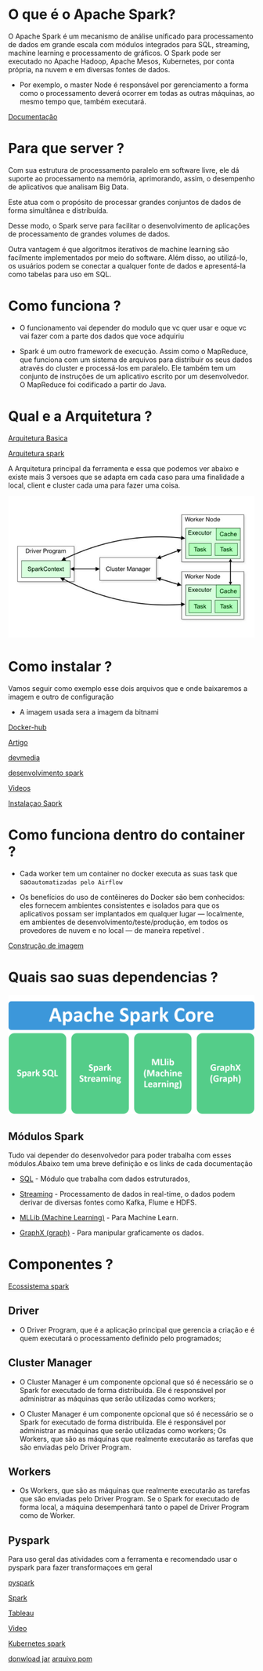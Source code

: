 # **O que é o Apache Spark?**

O Apache Spark é um mecanismo de análise unificado para processamento de dados em grande escala com módulos integrados para SQL, streaming, machine learning e processamento de gráficos. O Spark pode ser executado no Apache Hadoop, Apache Mesos, Kubernetes, por conta própria, na nuvem e em diversas fontes de dados.

- Por exemplo, o master Node é responsável por gerenciamento a forma como o processamento deverá ocorrer em todas as outras máquinas, ao mesmo tempo que, também executará.

[Documentação](https://spark.apache.org/documentation.html)

# **Para que server ?**

Com sua estrutura de processamento paralelo em software livre, ele dá suporte ao processamento na memória, aprimorando, assim, o desempenho de aplicativos que analisam Big Data.

Este atua com o propósito de processar grandes conjuntos de dados de forma simultânea e distribuída.

Desse modo, o Spark serve para facilitar o desenvolvimento de aplicações de processamento de grandes volumes de dados.

Outra vantagem é que algoritmos iterativos de machine learning são facilmente implementados por meio do software. Além disso, ao utilizá-lo, os usuários podem se conectar a qualquer fonte de dados e apresentá-la como tabelas para uso em SQL.

# **Como funciona ?**

- O funcionamento vai depender do modulo que vc quer usar e oque vc vai fazer com a parte dos dados que voce adquiriu

- Spark é um outro framework de execução. Assim como o MapReduce, que funciona com um sistema de arquivos para distribuir os seus dados através do cluster e processá-los em paralelo. Ele também tem um conjunto de instruções de um aplicativo escrito por um desenvolvedor. O MapReduce foi codificado a partir do Java.

# **Qual e a Arquitetura ?**

[Arquitetura Basica](https://blog.dsacademy.com.br/serie-spark-e-databricks-parte-1-arquitetura-e-componentes-do-apache-spark/)

[Arquitetura spark](https://www.hammerlab.org/2015/07/25/spree-58-a-live-updating-web-ui-for-spark/)

A Arquitetura principal da ferramenta e essa que podemos ver abaixo e existe mais 3 versoes que se adapta em cada caso para uma finalidade a local, client e cluster cada uma para fazer uma coisa.

![Arquitetura Princiapal](../Images/Spark//Arquitetura.jpg)

# **Como instalar ?**

Vamos seguir como exemplo esse dois arquivos que e onde baixaremos a imagem e outro de configuração

- A imagem usada sera a imagem da bitnami

[Docker-hub](https://hub.docker.com/r/bitnami/spark)

[Artigo](https://phoenixnap.com/kb/install-spark-on-ubuntu)

[devmedia](https://www.devmedia.com.br/introducao-ao-apache-spark/34178)

[desenvolvimento spark](https://www.stxnext.com/blog/docker-jupyterlab-apache-livy-rest-api-apache-spark/)

[Videos](https://www.youtube.com/watch?v=Zr_FqYKC6Qc)

[Instalaçao Saprk](https://www.youtube.com/watch?v=luiJttJVeBA&t=55s)

# **Como funciona dentro do container ?**

- Cada worker tem um container no docker executa as suas task que sao`automatizadas pelo Airflow`

- Os benefícios do uso de contêineres do Docker são bem conhecidos: eles fornecem ambientes consistentes e isolados para que os aplicativos possam ser implantados em qualquer lugar — localmente, em ambientes de desenvolvimento/teste/produção, em todos os provedores de nuvem e no local — de maneira repetível .

[Construção de imagem](https://towardsdatascience.com/spark-and-docker-your-spark-development-cycle-just-got-10x-faster-f41ed50c67fd)

# **Quais sao suas dependencias ?**

![Dependencias](../Images/Spark//Libs%20do%20spark.png)

## **Módulos Spark**

Tudo vai depender do desenvolvedor para poder trabalha com esses módulos.Abaixo tem uma breve definição e os links de cada documentação

- [SQL](http://spark.apache.org/sql/) - Módulo que trabalha com dados estruturados,

- [Streaming](http://spark.apache.org/streaming/) - Processamento de dados in real-time, o dados podem derivar de diversas fontes como Kafka, Flume e HDFS.

- [MLLib (Machine Learning)](http://spark.apache.org/mllib/) - Para Machine Learn.

- [GraphX (graph)](http://spark.apache.org/graphx/) - Para manipular graficamente os dados.

# **Componentes ?**

[Ecossistema spark](https://cloud.google.com/learn/what-is-apache-spark?hl=pt-br)

## **Driver**

- O Driver Program, que é a aplicação principal que gerencia a criação e é quem executará o processamento definido pelo programados;

## **Cluster Manager**

- O Cluster Manager é um componente opcional que só é necessário se o Spark for executado de forma distribuída. Ele é responsável por administrar as máquinas que serão utilizadas como workers;

- O Cluster Manager é um componente opcional que só é necessário se o Spark for executado de forma distribuída. Ele é responsável por administrar as máquinas que serão utilizadas como workers; Os Workers, que são as máquinas que realmente executarão as tarefas que são enviadas pelo Driver Program.

## **Workers**

- Os Workers, que são as máquinas que realmente executarão as tarefas que são enviadas pelo Driver Program. Se o Spark for executado de forma local, a máquina desempenhará tanto o papel de Driver Program como de Worker.

## **Pyspark**

Para uso geral das atividades com a ferramenta e recomendado usar o pyspark para fazer transformaçoes em geral

[pyspark](https://realpython.com/pyspark-intro/)

[Spark](https://www.youtube.com/watch?v=ofPDOmMKRis)

[Tableau](https://help.tableau.com/current/pro/desktop/pt-br/examples_sparksql.htm)

[Video](https://www.youtube.com/watch?v=wZwY2r3aUIo)

[Kubernetes spark](https://datenworks.com/quickstart-como-rodar-apache-spark-no-kubernetes/)

[donwload jar](https://jar-download.com/artifacts/org.apache.spark)
[arquivo pom](https://mvnrepository.com/artifact/org.apache.spark/spark-sql-kafka-0-10_2.12/3.0.0)
